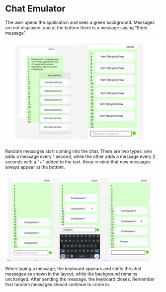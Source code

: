# Chat Emulator

The user opens the application and sees a green background. Messages are not displayed, and at the bottom there is a message saying "Enter message".

![Layers and UI](https://github.com/stasenkots/TestApp2/blob/master/screenshots/screenshot1.png)

Random messages start coming into the chat. There are two types: one adds a message every 1 second, while the other adds a message every 2 seconds with a "+" added to the text. Keep in mind that new messages always appear at the bottom.

![UI](https://github.com/stasenkots/TestApp2/blob/master/screenshots/screenshot2.png)

When typing a message, the keyboard appears and shifts the chat messages as shown in the layout, while the background remains unchanged. After sending the message, the keyboard closes. Remember that random messages should continue to come in.
